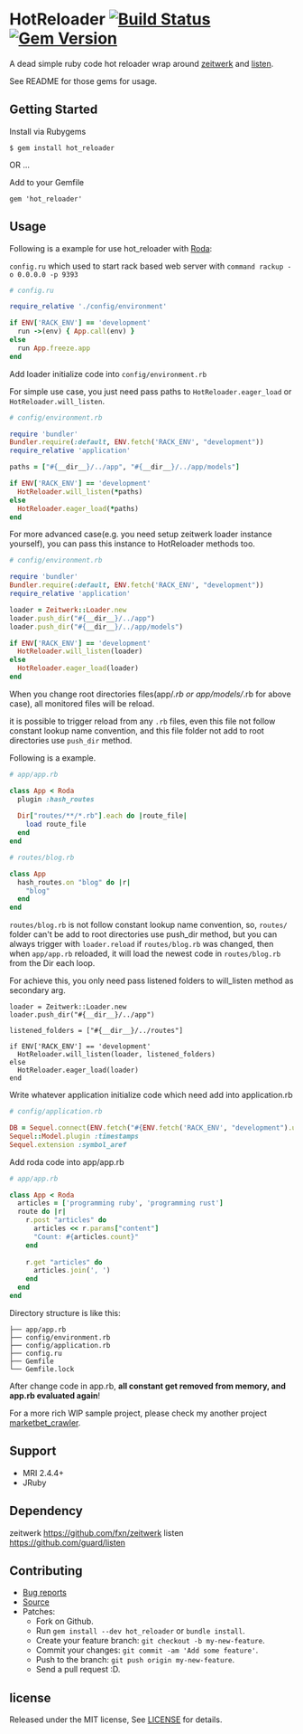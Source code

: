 # HotReloader [![Build Status](https://travis-ci.com/zw963/hot_reloader.svg?branch=master)](https://travis-ci.com/zw963/hot_reloader) [![Gem Version](https://badge.fury.io/rb/hot_reloader.svg)](http://badge.fury.io/rb/hot_reloader)

A dead simple ruby code hot reloader wrap around [zeitwerk](https://github.com/fxn/zeitwerk) and [listen](https://github.com/guard/listen).

See README for those gems for usage.

## Getting Started

Install via Rubygems

    $ gem install hot_reloader

OR ...

Add to your Gemfile

    gem 'hot_reloader'

## Usage

Following is a example for use hot_reloader with [Roda](https://github.com/jeremyevans/roda):

`config.ru` which used to start rack based web server with `command rackup -o 0.0.0.0 -p 9393`

```rb
# config.ru

require_relative './config/environment'

if ENV['RACK_ENV'] == 'development'
  run ->(env) { App.call(env) }
else
  run App.freeze.app
end
```

Add loader initialize code into `config/environment.rb`

For simple use case, you just need pass paths to `HotReloader.eager_load` or `HotReloader.will_listen`.

```rb
# config/environment.rb

require 'bundler'
Bundler.require(:default, ENV.fetch('RACK_ENV', "development"))
require_relative 'application'

paths = ["#{__dir__}/../app", "#{__dir__}/../app/models"]

if ENV['RACK_ENV'] == 'development'
  HotReloader.will_listen(*paths)
else
  HotReloader.eager_load(*paths)
end
```

For more advanced case(e.g. you need setup zeitwerk loader instance yourself), you
can pass this instance to HotReloader methods too.

```rb
# config/environment.rb

require 'bundler'
Bundler.require(:default, ENV.fetch('RACK_ENV', "development"))
require_relative 'application'

loader = Zeitwerk::Loader.new
loader.push_dir("#{__dir__}/../app")
loader.push_dir("#{__dir__}/../app/models")

if ENV['RACK_ENV'] == 'development'
  HotReloader.will_listen(loader)
else
  HotReloader.eager_load(loader)
end
```

When you change root directories files(app/*.rb or app/models/*.rb for above case), 
all monitored files will be reload.

it is possible to trigger reload from any `.rb` files, even this file not follow constant 
lookup name convention, and this file folder not add to root directories use `push_dir` method.

Following is a example.

```rb
# app/app.rb

class App < Roda
  plugin :hash_routes
  
  Dir["routes/**/*.rb"].each do |route_file|
    load route_file
  end
end
```

```rb
# routes/blog.rb

class App
  hash_routes.on "blog" do |r|
    "blog"
  end
end
```

`routes/blog.rb` is not follow constant lookup name convention, so, `routes/` folder can't be
add to root directories use push_dir method, but you can always trigger with `loader.reload`
if `routes/blog.rb` was changed, then when `app/app.rb` reloaded, it will load the
newest code in `routes/blog.rb` from the Dir each loop.

For achieve this, you only need pass listened folders to will_listen method as secondary arg.

```
loader = Zeitwerk::Loader.new
loader.push_dir("#{__dir__}/../app")

listened_folders = ["#{__dir__}/../routes"]

if ENV['RACK_ENV'] == 'development'
  HotReloader.will_listen(loader, listened_folders)
else
  HotReloader.eager_load(loader)
end
```

Write whatever application initialize code which need add into application.rb

```rb
# config/application.rb

DB = Sequel.connect(ENV.fetch("#{ENV.fetch('RACK_ENV', "development").upcase}_DATABASE_URL"), timeout: 10000)
Sequel::Model.plugin :timestamps
Sequel.extension :symbol_aref
```

Add roda code into app/app.rb

```rb
# app/app.rb

class App < Roda
  articles = ['programming ruby', 'programming rust']
  route do |r|
    r.post "articles" do
      articles << r.params["content"]
      "Count: #{articles.count}"
    end
	
	r.get "articles" do
      articles.join(', ')
    end
  end
end
```

Directory structure is like this:

```
├── app/app.rb
├── config/environment.rb
├── config/application.rb
├── config.ru
├── Gemfile
└── Gemfile.lock
```

After change code in app.rb, **all constant get removed from memory, and app.rb evaluated again**!

For a more rich WIP sample project, please check my another project [marketbet_crawler](https://github.com/zw963/marketbet_crawler).

## Support

  * MRI 2.4.4+
  * JRuby

## Dependency

zeitwerk https://github.com/fxn/zeitwerk
listen https://github.com/guard/listen

## Contributing

  * [Bug reports](https://github.com/zw963/hot_reloader/issues)
  * [Source](https://github.com/zw963/hot_reloader)
  * Patches:
    * Fork on Github.
    * Run `gem install --dev hot_reloader` or `bundle install`.
    * Create your feature branch: `git checkout -b my-new-feature`.
    * Commit your changes: `git commit -am 'Add some feature'`.
    * Push to the branch: `git push origin my-new-feature`.
    * Send a pull request :D.

## license

Released under the MIT license, See [LICENSE](https://github.com/zw963/hot_reloader/blob/master/LICENSE) for details.

